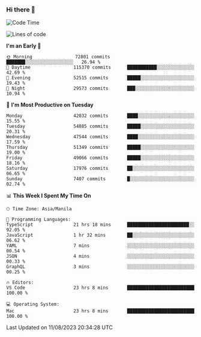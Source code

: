 ### Hi there 👋

<!--START_SECTION:waka-->
![Code Time](http://img.shields.io/badge/Code%20Time-4%2C230%20hrs%2028%20mins-blue)

![Lines of code](https://img.shields.io/badge/From%20Hello%20World%20I%27ve%20Written-104.7%20million%20lines%20of%20code-blue)

**I'm an Early 🐤** 

```text
🌞 Morning                72801 commits       ███████░░░░░░░░░░░░░░░░░░   26.94 % 
🌆 Daytime                115370 commits      ███████████░░░░░░░░░░░░░░   42.69 % 
🌃 Evening                52515 commits       █████░░░░░░░░░░░░░░░░░░░░   19.43 % 
🌙 Night                  29573 commits       ███░░░░░░░░░░░░░░░░░░░░░░   10.94 % 
```
📅 **I'm Most Productive on Tuesday** 

```text
Monday                   42032 commits       ████░░░░░░░░░░░░░░░░░░░░░   15.55 % 
Tuesday                  54885 commits       █████░░░░░░░░░░░░░░░░░░░░   20.31 % 
Wednesday                47544 commits       ████░░░░░░░░░░░░░░░░░░░░░   17.59 % 
Thursday                 51349 commits       █████░░░░░░░░░░░░░░░░░░░░   19.00 % 
Friday                   49066 commits       █████░░░░░░░░░░░░░░░░░░░░   18.16 % 
Saturday                 17976 commits       ██░░░░░░░░░░░░░░░░░░░░░░░   06.65 % 
Sunday                   7407 commits        █░░░░░░░░░░░░░░░░░░░░░░░░   02.74 % 
```


📊 **This Week I Spent My Time On** 

```text
🕑︎ Time Zone: Asia/Manila

💬 Programming Languages: 
TypeScript               21 hrs 18 mins      ███████████████████████░░   92.05 % 
JavaScript               1 hr 32 mins        ██░░░░░░░░░░░░░░░░░░░░░░░   06.62 % 
YAML                     7 mins              ░░░░░░░░░░░░░░░░░░░░░░░░░   00.54 % 
JSON                     4 mins              ░░░░░░░░░░░░░░░░░░░░░░░░░   00.33 % 
GraphQL                  3 mins              ░░░░░░░░░░░░░░░░░░░░░░░░░   00.25 % 

🔥 Editors: 
VS Code                  23 hrs 8 mins       █████████████████████████   100.00 % 

💻 Operating System: 
Mac                      23 hrs 8 mins       █████████████████████████   100.00 % 
```


 Last Updated on 11/08/2023 20:34:28 UTC
<!--END_SECTION:waka-->


<!--
**rad182/rad182** is a ✨ _special_ ✨ repository because its `README.md` (this file) appears on your GitHub profile.

Here are some ideas to get you started:

- 🔭 I’m currently working on ...
- 🌱 I’m currently learning ...
- 👯 I’m looking to collaborate on ...
- 🤔 I’m looking for help with ...
- 💬 Ask me about ...
- 📫 How to reach me: ...
- 😄 Pronouns: ...
- ⚡ Fun fact: ...
-->
